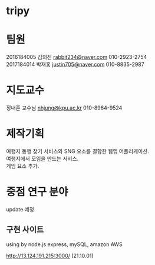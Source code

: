 # tripy
# 팀원 
2016184005 김의진 rabbit234@naver.com 010-2923-2754<br>
2017184014 박재홍 justin705@naver.com 010-8835-2987<br>
# 지도교수
정내훈 교수님 nhjung@kpu.ac.kr 010-8964-9524<br>
# 제작기획

여행지 동행 찾기 서비스와 SNG 요소를 결합한 웹앱 어플리케이션.<br>
여행지에서 모임을 만드는 서비스.<br>
게임 요소 추가.<br>
# 중점 연구 분야
update 예정

 구현 사이트
----------------------
using by node.js express, mySQL, amazon AWS

http://13.124.191.215:3000/ (21.10.01)
 
